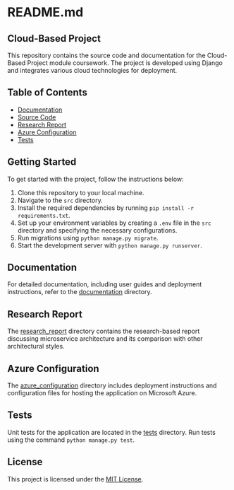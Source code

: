 # README.md

## Cloud-Based Project

This repository contains the source code and documentation for the Cloud-Based Project module coursework. The project is developed using Django and integrates various cloud technologies for deployment.

## Table of Contents

- [Documentation](./documentation/README.md)
- [Source Code](./src/README.md)
- [Research Report](./research_report/README.md)
- [Azure Configuration](./azure_configuration/README.md)
- [Tests](./tests/README.md)

## Getting Started

To get started with the project, follow the instructions below:

1. Clone this repository to your local machine.
2. Navigate to the `src` directory.
3. Install the required dependencies by running `pip install -r requirements.txt`.
4. Set up your environment variables by creating a `.env` file in the `src` directory and specifying the necessary configurations.
5. Run migrations using `python manage.py migrate`.
6. Start the development server with `python manage.py runserver`.

## Documentation

For detailed documentation, including user guides and deployment instructions, refer to the [documentation](./documentation/README.md) directory.

## Research Report

The [research_report](./research_report/README.md) directory contains the research-based report discussing microservice architecture and its comparison with other architectural styles.

## Azure Configuration

The [azure_configuration](./azure_configuration/README.md) directory includes deployment instructions and configuration files for hosting the application on Microsoft Azure.

## Tests

Unit tests for the application are located in the [tests](./tests/README.md) directory. Run tests using the command `python manage.py test`.

## License

This project is licensed under the [MIT License](./LICENSE).


